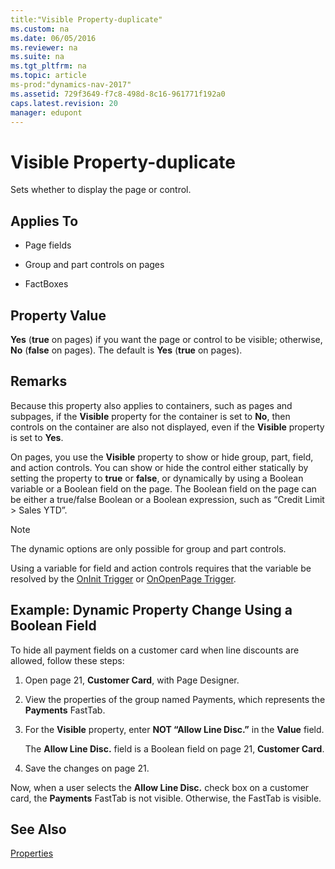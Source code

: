 ```yaml
---
title:"Visible Property-duplicate"
ms.custom: na
ms.date: 06/05/2016
ms.reviewer: na
ms.suite: na
ms.tgt_pltfrm: na
ms.topic: article
ms-prod:"dynamics-nav-2017"
ms.assetid: 729f3649-f7c8-498d-8c16-961771f192a0
caps.latest.revision: 20
manager: edupont
---
```

# Visible Property-duplicate
Sets whether to display the page or control.  
  
## Applies To  
  
-   Page fields  
  
-   Group and part controls on pages  
  
-   FactBoxes  
  
## Property Value  
 **Yes** \(**true** on pages\) if you want the page or control to be visible; otherwise, **No** \(**false** on pages\). The default is **Yes** \(**true** on pages\).  
  
## Remarks  
 Because this property also applies to containers, such as pages and subpages, if the **Visible** property for the container is set to **No**, then controls on the container are also not displayed, even if the **Visible** property is set to **Yes**.  
  
 On pages, you use the **Visible** property to show or hide group, part, field, and action controls. You can show or hide the control either statically by setting the property to **true** or **false**, or dynamically by using a Boolean variable or a Boolean field on the page. The Boolean field on the page can be either a true\/false Boolean or a Boolean expression, such as “Credit Limit \> Sales YTD”.  
  
> [!NOTE]  
>  The dynamic options are only possible for group and part controls.  
  
 Using a variable for field and action controls requires that the variable be resolved by the [OnInit Trigger](OnInit-Trigger.md) or [OnOpenPage Trigger](OnOpenPage-Trigger.md).  
  
## Example: Dynamic Property Change Using a Boolean Field  
 To hide all payment fields on a customer card when line discounts are allowed, follow these steps:  
  
1.  Open page 21, **Customer Card**, with Page Designer.  
  
2.  View the properties of the group named Payments, which represents the **Payments** FastTab.  
  
3.  For the **Visible** property, enter **NOT “Allow Line Disc.”** in the **Value** field.  
  
     The **Allow Line Disc.** field is a Boolean field on page 21, **Customer Card**.  
  
4.  Save the changes on page 21.  
  
 Now, when a user selects the **Allow Line Disc.** check box on a customer card, the **Payments** FastTab is not visible. Otherwise, the FastTab is visible.  
  
## See Also  
 [Properties](Properties.md)